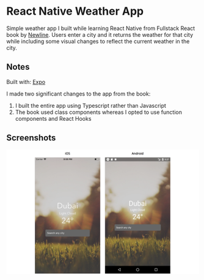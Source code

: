 # React Native Weather App

Simple weather app I built while learning React Native from Fullstack React book by [Newline](https://www.newline.co).
Users enter a city and it returns the weather for that city while including some visual changes to reflect the current weather in the city.

## Notes

Built with: [Expo](https://expo.dev/)

I made two significant changes to the app from the book:

1. I built the entire app using Typescript rather than Javascript
2. The book used class components whereas I opted to use function components and React Hooks

## Screenshots

![Screenshot of app](./images/screenshot.png)
